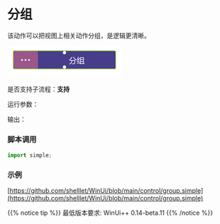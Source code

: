 # 分组 
该动作可以把视图上相关动作分组，是逻辑更清晰。

![action](./images/2022-12-31_105416.png 'size=90%')


是否支持子流程：**支持**


运行参数：



输出：

    


### 脚本调用

```python
import simple;

```

### 示例

[https://github.com/shelllet/WinUi/blob/main/control/group.simple](https://github.com/shelllet/WinUi/blob/main/control/group.simple)


{{% notice tip %}}
最低版本要求: WinUi++ 0.14-beta.11 
{{% /notice %}}
